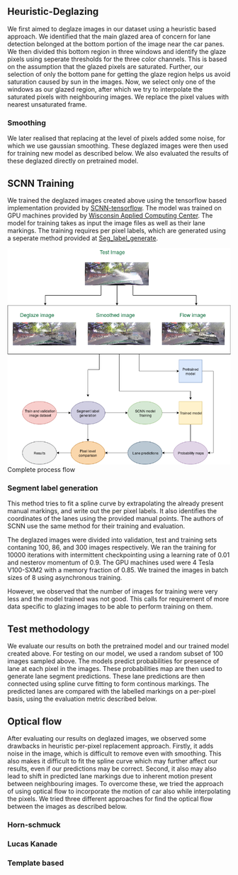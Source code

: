 ## Heuristic-Deglazing

We first aimed to deglaze images in our dataset using a heuristic based approach. We identified that the main glazed area of concern for lane detection belonged at the bottom portion of the image near the car panes. 
We then divided this bottom region in three windows and identify the glaze pixels using seperate thresholds for the three color channels. 
This is based on the assumption that the glazed pixels are saturated. Further, our selection of only the bottom pane for getting the glaze region helps us avoid saturation caused by sun in the images.
Now, we select only one of the windows as our glazed region, after which we try to interpolate the saturated pixels with neighbouring images. 
We replace the pixel values with nearest unsaturated frame. 

### Smoothing 
We later realised that replacing at the level of pixels added some noise, for which we use gaussian smoothing. 
These deglazed images were then used for training new model as described below. We also evaluated the results of these deglazed directly on pretrained model.   

## SCNN Training

We trained the deglazed images created above using the tensorflow based implementation provided by [SCNN-tensorflow](https://github.com/cardwing/Codes-for-Lane-Detection).
The model was trained on GPU machines provided by [Wisconsin Applied Computing Center](http://wacc.wisc.edu/).
The model for training takes as input the image files as well as their lane markings. The training requires per pixel labels, which are generated using a seperate 
method provided at [Seg_label_generate](https://github.com/XingangPan/seg_label_generate). 


<div><img src="images/process_flow_lane_detection.png"/>Complete process flow</div>

### Segment label generation
This method tries to fit a spline curve by extrapolating the already present manual markings, and write out the per pixel labels. It also identifies the coordinates of the lanes 
using the provided manual points. The authors of SCNN use the same method for their training and evaluation. 

The deglazed images were divided into validation, test and training sets contaning 100, 86, and 300 images respectively. 
We ran the training for 10000 iterations with intermittent checkpointing using a learning rate of 0.01 and nesterov momentum of 0.9. 
The GPU machines used were 4 Tesla V100-SXM2 with a memory fraction of 0.85. We trained the images in batch sizes of 8 using asynchronous training.
  
However, we observed that the number of images for training were very less and the model trained was not good. 
This calls for requirement of more data specific to glazing images to be able to perform training on them.

## Test methodology

We evaluate our results on both the pretrained model and our trained model created above.
For testing on our model, we used a random subset of 100 images sampled above. The models predict probabilities for presence of lane at each pixel in the images.
These probabilities map are then used to generate lane segment predictions. These lane predictions are then connected using spline curve fitting to form continous markings. 
The predicted lanes are compared with the labelled markings on a per-pixel basis, using the evaluation metric described below.    
  

## Optical flow

After evaluating our results on deglazed images, we observed some drawbacks in heuristic per-pixel replacement approach. Firstly, it adds noise in the image, which is difficult to remove even with smoothing. 
This also makes it difficult to fit the spline curve which may further affect our results, even if our predictions may be correct.
Second, it also may also lead to shift in predicted lane markings due to inherent motion present between neighbouring images. 
To overcome these, we tried the approach of using optical flow to incorporate the motion of car also while interpolating the pixels.
We tried three different approaches for find the optical flow between the images as described below.

### Horn-schmuck 

### Lucas Kanade

### Template based
